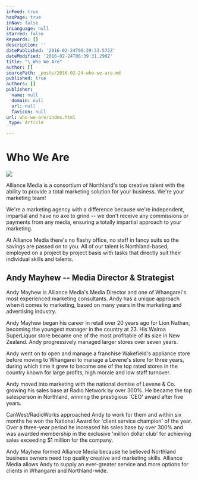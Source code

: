 ```yaml
---
inFeed: true
hasPage: true
inNav: false
inLanguage: null
starred: false
keywords: []
description: ''
datePublished: '2016-02-24T06:39:33.572Z'
dateModified: '2016-02-24T06:39:31.290Z'
title: "\_Who We Are"
author: []
sourcePath: _posts/2016-02-24-who-we-are.md
published: true
authors: []
publisher:
  name: null
  domain: null
  url: null
  favicon: null
url: who-we-are/index.html
_type: Article

---
```

# Who We Are
![](https://the-grid-user-content.s3-us-west-2.amazonaws.com/c934aede-648e-4881-8df3-14a152085e14.jpg)

Alliance Media is a
consortium of Northland's top creative talent with the ability to provide a
total marketing solution for your business.  We're your marketing team!

We're a marketing
agency with a difference because we're independent, impartial and have no axe
to grind -- we don't receive any commissions or payments from any media,
ensuring a totally impartial approach to your marketing.

At Alliance Media
there's no flashy office, no staff in fancy suits so the savings are passed on
to you.  All of our talent is Northland-based, employed on a project by
project basis with tasks that directly suit their individual skills and
talents.

## Andy Mayhew -- Media Director & Strategist

Andy Mayhew is
Alliance Media's Media Director and one of Whangarei's most experienced
marketing consultants.  Andy has a unique approach when it comes to
marketing, based on many years in the marketing and advertising industry.

Andy Mayhew began
his career in retail over 20 years ago for Lion Nathan, becoming the youngest
manager in the country at 23\.  His Wairoa SuperLiquor store became one of
the most profitable of its size in New Zealand.  Andy progressively
managed larger stores over seven years.

Andy went on to open
and manage a franchise Wakefield's appliance store before moving to Whangarei
to manage a Levene's store for three years, during which time it grew to become
one of the top rated stores in the country known for large profits, high morale
and low staff turnover.

Andy moved into
marketing with the national demise of Levene & Co. growing his sales base
at Radio Network by over 300%.  He became the top salesperson in Northland,
winning the prestigious 'CEO' award after five years.

CanWest/RadioWorks
approached Andy to work for them and within six months he won the National
Award for 'client service champion' of the year.  Over a three-year period
he increased his sales base by over 300% and was awarded membership in the
exclusive 'million dollar club' for achieving sales exceeding $1 million for
the company.

Andy Mayhew formed
Alliance Media because he believed Northland business owners need top quality
creative and marketing skills.  Alliance Media allows Andy to supply an
ever-greater service and more options for clients in Whangarei and
Northland-wide.
